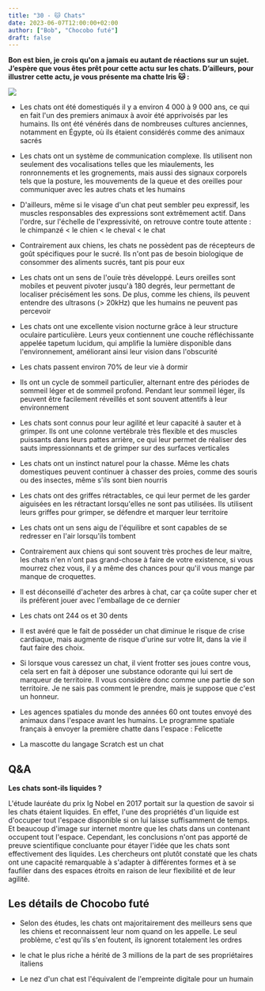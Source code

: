 ```yaml
---
title: "30 - 🐱 Chats"
date: 2023-06-07T12:00:00+02:00
author: ["Bob", "Chocobo futé"]
draft: false
---
```


**Bon est bien, je crois qu'on a jamais eu autant de réactions sur un sujet. J’espère que vous êtes prêt pour cette actu sur les chats. D’ailleurs, pour illustrer cette actu, je vous présente ma chatte Iris 🐱 :**

![](/img/30.jpg)

- Les chats ont été domestiqués il y a environ 4 000 à 9 000 ans, ce qui en fait l'un des premiers animaux à avoir été apprivoisés par les humains. Ils ont été vénérés dans de nombreuses cultures anciennes, notamment en Égypte, où ils étaient considérés comme des animaux sacrés

- Les chats ont un système de communication complexe. Ils utilisent non seulement des vocalisations telles que les miaulements, les ronronnements et les grognements, mais aussi des signaux corporels tels que la posture, les mouvements de la queue et des oreilles pour communiquer avec les autres chats et les humains

- D'ailleurs, même si le visage d'un chat peut sembler peu expressif, les muscles responsables des expressions sont extrêmement actif. Dans l'ordre, sur l'échelle de l'expressivité, on retrouve contre toute attente : le chimpanzé < le chien < le cheval < le chat

- Contrairement aux chiens, les chats ne possèdent pas de récepteurs de goût spécifiques pour le sucré. Ils n'ont pas de besoin biologique de consommer des aliments sucrés, tant pis pour eux

- Les chats ont un sens de l'ouïe très développé. Leurs oreilles sont mobiles et peuvent pivoter jusqu'à 180 degrés, leur permettant de localiser précisément les sons. De plus, comme les chiens, ils peuvent entendre des ultrasons (> 20kHz) que les humains ne peuvent pas percevoir

- Les chats ont une excellente vision nocturne grâce à leur structure oculaire particulière. Leurs yeux contiennent une couche réfléchissante appelée tapetum lucidum, qui amplifie la lumière disponible dans l'environnement, améliorant ainsi leur vision dans l'obscurité

- Les chats passent environ 70% de leur vie à dormir

- Ils ont un cycle de sommeil particulier, alternant entre des périodes de sommeil léger et de sommeil profond. Pendant leur sommeil léger, ils peuvent être facilement réveillés et sont souvent attentifs à leur environnement

- Les chats sont connus pour leur agilité et leur capacité à sauter et à grimper. Ils ont une colonne vertébrale très flexible et des muscles puissants dans leurs pattes arrière, ce qui leur permet de réaliser des sauts impressionnants et de grimper sur des surfaces verticales

- Les chats ont un instinct naturel pour la chasse. Même les chats domestiques peuvent continuer à chasser des proies, comme des souris ou des insectes, même s'ils sont bien nourris

- Les chats ont des griffes rétractables, ce qui leur permet de les garder aiguisées en les rétractant lorsqu'elles ne sont pas utilisées. Ils utilisent leurs griffes pour grimper, se défendre et marquer leur territoire

- Les chats ont un sens aigu de l'équilibre et sont capables de se redresser en l'air lorsqu'ils tombent

- Contrairement aux chiens qui sont souvent très proches de leur maitre, les chats n'en n'ont pas grand-chose à faire de votre existence, si vous mourrez chez vous, il y a même des chances pour qu'il vous mange par manque de croquettes.

- Il est déconseillé d'acheter des arbres à chat, car ça coûte super cher et ils préfèrent jouer avec l'emballage de ce dernier

- Les chats ont 244 os et 30 dents

- Il est avéré que le fait de posséder un chat diminue le risque de crise cardiaque, mais augmente de risque d'urine sur votre lit, dans la vie il faut faire des choix.

- Si lorsque vous caressez un chat, il vient frotter ses joues contre vous, cela sert en fait à déposer une substance odorante qui lui sert de marqueur de territoire. Il vous considère donc comme une partie de son territoire. Je ne sais pas comment le prendre, mais je suppose que c'est un honneur.

- Les agences spatiales du monde des années 60 ont toutes envoyé des animaux dans l'espace avant les humains. Le programme spatiale français à envoyer la première chatte dans l'espace : Felicette

- La mascotte du langage Scratch est un chat

## Q&A

**Les chats sont-ils liquides ?**

L'étude lauréate du prix Ig Nobel en 2017 portait sur la question de savoir si les chats étaient liquides. En effet, l'une des propriétés d'un liquide est d'occuper tout l'espace disponible si on lui laisse suffisamment de temps. Et beaucoup d'image sur internet montre que les chats dans un contenant occupent tout l'espace. Cependant, les conclusions n'ont pas apporté de preuve scientifique concluante pour étayer l'idée que les chats sont effectivement des liquides. Les chercheurs ont plutôt constaté que les chats ont une capacité remarquable à s'adapter à différentes formes et à se faufiler dans des espaces étroits en raison de leur flexibilité et de leur agilité.

## Les détails de Chocobo futé

- Selon des études, les chats ont majoritairement des meilleurs sens que les chiens et reconnaissent leur nom quand on les appelle. Le seul problème, c'est qu'ils s'en foutent, ils ignorent totalement les ordres  
  
- le chat le plus riche a hérité de 3 millions de la part de ses propriétaires italiens

- Le nez d'un chat est l'équivalent de l'empreinte digitale pour un humain
